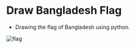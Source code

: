 # Draw Bangladesh Flag

- Drawing the flag of Bangladesh using python.

![flag](https://user-images.githubusercontent.com/82101597/141960365-42e583f4-0457-43ab-aeab-601a2eb1344a.png)
